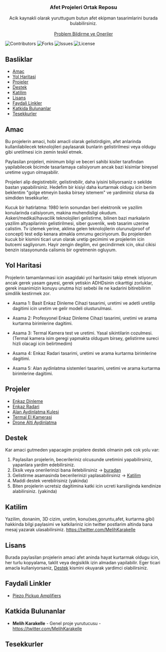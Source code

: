 <br/>
<p align="center">
  <h3 align="center">Afet Projeleri Ortak Reposu</h3>

  <p align="center">
    Acik kaynakli olarak yuruttugum butun afet ekipman tasarimlarini burada bulabilirsiniz.
    <br/>
    <br/>
    <a href="https://github.com/melihkarakelle/afet-projeleri/issues">Problem Bildirme ve Oneriler</a>
  </p>
</p>

![Contributors](https://img.shields.io/github/contributors/melihkarakelle/afet-projeleri?color=dark-green) ![Forks](https://img.shields.io/github/forks/melihkarakelle/afet-projeleri?style=social) ![Issues](https://img.shields.io/github/issues/melihkarakelle/afet-projeleri) ![License](https://img.shields.io/github/license/melihkarakelle/afet-projeleri) 

## Basliklar

* [Amac](#Amac)
* [Yol Haritasi](#yol-haritasi)
* [Projeler](#projeler)
* [Destek](#destek)
* [Katilim](#katilim)
* [Lisans](#lisans)
* [Faydali Linkler](#faydali-linkler)
* [Katkida Bulunanlar](#katkida-bulunanlar)
* [Tesekkurler](#tesekkurler)


## Amac

Bu projelerin amaci, hobi amacli olarak gelistirdigim, afet anlarinda kullanilabilecek teknolojileri paylasarak bunlarin gelistirilmesi veya oldugu gibi uretilmesi icin zemin teskil etmek. 

Paylasilan projeleri, minimum bilgi ve beceri sahibi kisiler tarafindan yapilabilecek bicimde tasarlamaya calisiyorum ancak bazi kisimlar bireysel uretime uygun olmayabilir. 

Projeleri alip degistirebilir, gelistirebilir, daha iyisini biliyorsaniz o sekilde bastan yapabilirsiniz.
Hedefim bir kisiyi daha kurtarmak oldugu icin benim beklentim "golge etmeyin baska birsey istemem" ve yardiminiz olursa da simdiden tesekkurler.

Kucuk bir hatirlatma:
1980 lerin sonundan beri elektronik ve yazilim konularinda calisiyorum, makina muhendisligi okudum. Askeri/medikal/havacilik teknolojileri gelistirme, bilinen bazi markalarin yazilim altyapilarinin gelistirilmesi, siber guvenlik, web tasarim uzerine calistim. Tv izlemek yerine, aklima gelen teknolojilerin olurunu(proof of concept) test edip kenara atmakla omrumu geciriyorum. Bu projelerden kucuk bir kismini ticari urun olarak uretip gecimimi ve projelerim icin butcemi sagliyorum.
Hayir zengin degilim, evi gecindirmek icin, okul cikisi benzin istasyonunda calismis bir ogretmenin ogluyum.


## Yol Haritasi

Projelerin tamamlanmasi icin asagidaki yol haritasini takip etmek istiyorum ancak gerek yasam gayesi, gerek yetiskin ADHDsinin cikarttigi zorluklar, gerek insanimizin konuyu unutma hizi sebebi ile ne kadarini bitirebilirim simdilik kestirmek zor.

* Asama 1:
  Basit Enkaz Dinleme Cihazi tasarimi, uretimi ve adetli uretilip dagitimi icin uretim ve gelir modeli olusturulmasi.
  
* Asama 2:
  Profesyonel Enkaz Dinleme Cihazi tasarimi, uretimi ve arama kurtarma birimlerine dagitimi.

* Asama 3:
  Termal Kamera test ve uretimi. Yasal sikintilarin cozulmesi.
  (Termal kamera isim geregi yapmakta oldugum birsey, gelistirme sureci hizli olacagi icin belirtmedim)

* Asama 4:
  Enkaz Radari tasarimi, uretimi ve arama kurtarma birimlerine dagitimi.
  
* Asama 5:
  Alan aydinlatma sistemleri tasarimi, uretimi ve arama kurtarma birimlerine dagitimi.
  
 


## Projeler

* [Enkaz Dinleme](https://github.com/melihkarakelle/afet-projeleri/tree/main/enkaz-dinleme)
* [Enkaz Radari](https://github.com/melihkarakelle/afet-projeleri/tree/main/enkaz-radari)
* [Alan Aydinlatma Kulesi](https://github.com/melihkarakelle/afet-projeleri/tree/main/aydinlatma-kulesi)
* [Termal El Kamerasi](https://github.com/melihkarakelle/afet-projeleri/tree/main/termal-el-kamerasi)
* [Drone Alti Aydinlatma](https://github.com/melihkarakelle/afet-projeleri/tree/main/drone-alti-aydinlatma)


## Destek

Kar amaci gutmeden yapacagim projelere destek olmanin pek cok yolu var:

1. Paylasilan projelerin, becerileriniz olcusunde uretimini yapabilirsiniz, yapanlara yardim edebilirsiniz.
2. Eksik veya onerilerinizi bana iletebilirsiniz -> [buradan](https://github.com/melihkarakelle/afet-projeleri/issues)
3. Gelistirme asamasinda becerilerinizi yaplasabilirsiniz -> [Katilim](#katilim)
4. Maddi destek verebilrisiniz (yakinda)
6. Biten projelerin ucretsiz dagitimina katki icin ucreti karsiliginda kendinize alabilirsiniz. (yakinda)



## Katilim

Yazilim, donanim, 3D cizim, uretim, konu(ses,goruntu,afet, kurtarma gibi) hakkinda bilgi paylasimi ve katkilariniz icin twitter postlarim altinda bana mesaj yazarak ulasabilirsiniz. https://twitter.com/MelihKarakelle


## Lisans

Burada paylasilan projelerin amaci afet aninda hayat kurtarmak oldugu icin, her turlu kopyalama, taklit veya degisiklik izin almadan yapilabilir.
Eger ticari amacla kullaniyorsaniz, [Destek](#destek) kismini okuyarak yardimci olabilirsiniz.

## Faydali Linkler

* [Piezo Pickup Amplifiers](https://sound-au.com/project202.htm)


## Katkida Bulunanlar

* **Melih Karakelle** - Genel proje yurutucusu - https://twitter.com/MelihKarakelle

## Tesekkurler

